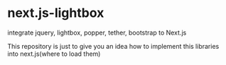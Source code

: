 # next.js-lightbox
integrate jquery, lightbox, popper, tether, bootstrap to Next.js

This repository is just to give you an idea how to implement this libraries into next.js(where to load them)
